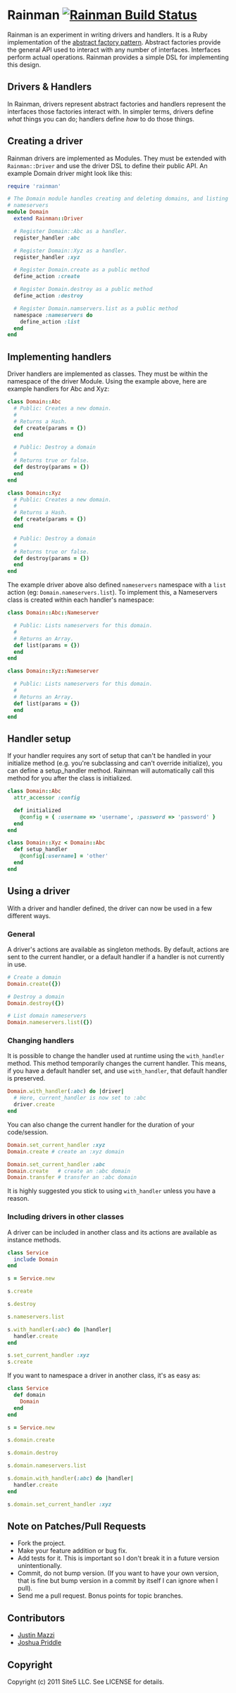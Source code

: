 # Rainman [![Rainman Build Status][Build Icon]][Build Status]

Rainman is an experiment in writing drivers and handlers. It is a Ruby
implementation of the [abstract factory pattern][1]. Abstract factories provide
the general API used to interact with any number of interfaces. Interfaces
perform actual operations. Rainman provides a simple DSL for implementing this
design.

[1]: http://en.wikipedia.org/wiki/Abstract_factory_pattern

[Build Icon]: https://secure.travis-ci.org/site5/rainman.png?branch=master
[Build Status]: http://travis-ci.org/site5/rainman

## Drivers & Handlers

In Rainman, drivers represent abstract factories and handlers represent the
interfaces those factories interact with. In simpler terms, drivers define
_what_ things you can do; handlers define _how_ to do those things.

## Creating a driver

Rainman drivers are implemented as Modules. They must be extended with
`Rainman::Driver` and use the driver DSL to define their public API. An
example Domain driver might look like this:

```ruby
require 'rainman'

# The Domain module handles creating and deleting domains, and listing
# nameservers
module Domain
  extend Rainman::Driver

  # Register Domain::Abc as a handler.
  register_handler :abc

  # Register Domain::Xyz as a handler.
  register_handler :xyz

  # Register Domain.create as a public method
  define_action :create

  # Register Domain.destroy as a public method
  define_action :destroy

  # Register Domain.namservers.list as a public method
  namespace :nameservers do
    define_action :list
  end
end
```

## Implementing handlers

Driver handlers are implemented as classes. They must be within the namespace
of the driver Module. Using the example above, here are example handlers for
Abc and Xyz:

```ruby
class Domain::Abc
  # Public: Creates a new domain.
  #
  # Returns a Hash.
  def create(params = {})
  end

  # Public: Destroy a domain
  #
  # Returns true or false.
  def destroy(params = {})
  end
end

class Domain::Xyz
  # Public: Creates a new domain.
  #
  # Returns a Hash.
  def create(params = {})
  end

  # Public: Destroy a domain
  #
  # Returns true or false.
  def destroy(params = {})
  end
end
```

The example driver above also defined `nameservers` namespace with a `list`
action (eg: `Domain.nameservers.list`). To implement this, a Nameservers class
is created within each handler's namespace:

```ruby
class Domain::Abc::Nameserver

  # Public: Lists nameservers for this domain.
  #
  # Returns an Array.
  def list(params = {})
  end
end

class Domain::Xyz::Nameserver

  # Public: Lists nameservers for this domain.
  #
  # Returns an Array.
  def list(params = {})
  end
end
```

## Handler setup
If your handler requires any sort of setup that can't be handled in your
initialize method (e.g. you're subclassing and can't override
initialize), you can define a setup_handler method. Rainman will
automatically call this method for you after the class is initialized.

```ruby
class Domain::Abc
  attr_accessor :config

  def initialized
    @config = { :username => 'username', :password => 'password' }
  end
end

class Domain::Xyz < Domain::Abc
  def setup_handler
    @config[:username] = 'other'
  end
end
```

## Using a driver

With a driver and handler defined, the driver can now be used in a few
different ways.

### General

A driver's actions are available as singleton methods. By default, actions are
sent to the current handler, or a default handler if a handler is not currently
in use.

```ruby
# Create a domain
Domain.create({})

# Destroy a domain
Domain.destroy({})

# List domain nameservers
Domain.nameservers.list({})
```

### Changing handlers

It is possible to change the handler used at runtime using the `with_handler`
method. This method temporarily changes the current handler. This means, if
you have a default handler set, and use `with_handler`, that default handler
is preserved.

```ruby
Domain.with_handler(:abc) do |driver|
  # Here, current_handler is now set to :abc
  driver.create
end
```

You can also change the current handler for the duration of your code/session.

```ruby
Domain.set_current_handler :xyz
Domain.create # create an :xyz domain

Domain.set_current_handler :abc
Domain.create   # create an :abc domain
Domain.transfer # transfer an :abc domain
```

It is highly suggested you stick to using `with_handler` unless you have a
reason.

### Including drivers in other classes

A driver can be included in another class and its actions are available as
instance methods.

```ruby
class Service
  include Domain
end

s = Service.new

s.create

s.destroy

s.nameservers.list

s.with_handler(:abc) do |handler|
  handler.create
end

s.set_current_handler :xyz
s.create
```

If you want to namespace a driver in another class, it's as easy as:

```ruby
class Service
  def domain
    Domain
  end
end

s = Service.new

s.domain.create

s.domain.destroy

s.domain.nameservers.list

s.domain.with_handler(:abc) do |handler|
  handler.create
end

s.domain.set_current_handler :xyz
```

## Note on Patches/Pull Requests

* Fork the project.
* Make your feature addition or bug fix.
* Add tests for it. This is important so I don't break it in a future version
  unintentionally.
* Commit, do not bump version. (If you want to have your own version, that is
  fine but bump version in a commit by itself I can ignore when I pull).
* Send me a pull request. Bonus points for topic branches.

## Contributors

* [Justin Mazzi](https://github.com/jmazzi)
* [Joshua Priddle](https://github.com/itspriddle)

## Copyright

Copyright (c) 2011 Site5 LLC. See LICENSE for details.
